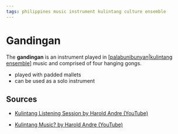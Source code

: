 ```yaml
---
tags: philippines music instrument kulintang culture ensemble
---
```


# Gandingan

The **gandingan** is an instrument played in [[palabunibunyan|kulintang ensemble]] music and comprised of four hanging gongs.

- played with padded mallets
- can be used as a solo instrument

## Sources

- [Kulintang Listening Session by Harold Andre (YouTube)](https://www.youtube.com/watch?v=7b7iDVjvxPs)

- [Kulintang Music? by Harold Andre (YouTube)](https://www.youtube.com/watch?v=9Y8lEktFjKc)

[//begin]: # "Autogenerated link references for markdown compatibility"
[palabunibunyan|kulintang ensemble]: palabunibunyan "Palabunibunyan"
[//end]: # "Autogenerated link references"